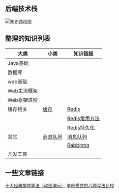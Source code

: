 ## 后端技术栈

![知识路线图](https://github.com/liuyuqin1991/polaris/blob/master/images/backend/javaweblearning.png)

## 整理的知识列表

大类 | 小类 | 知识链接
---|--- |---
Java基础 | 
数据库 | 
web基础 |
Web主流框架 |
Web框架进阶 |
缓存相关 | [缓存](https://github.com/liuyuqin1991/polaris/tree/master/backend/cache) |[Redis](https://github.com/liuyuqin1991/polaris/blob/master/backend/cache/Redis.md)
||  |[Redis常用方法](https://github.com/liuyuqin1991/polaris/blob/master/backend/cache/Redis常用方法.md)
||  |[Redis持久化](https://github.com/liuyuqin1991/polaris/blob/master/backend/cache/Redis持久化.md)
其它 | [消息队列](https://github.com/liuyuqin1991/polaris/tree/master/backend/messagequeue) |[消息队列](https://github.com/liuyuqin1991/polaris/blob/master/backend/messagequeue/message-queue.md)
||  |[Rabbitmq](https://github.com/liuyuqin1991/polaris/blob/master/backend/messagequeue/rabbitmq.md)
开发工具|

## 一些文章链接
[十大经典排序算法（动图演示）](https://www.cnblogs.com/onepixel/p/7674659.html)
[单例模式的八种写法比较](https://www.cnblogs.com/zhaoyan001/p/6365064.html)
